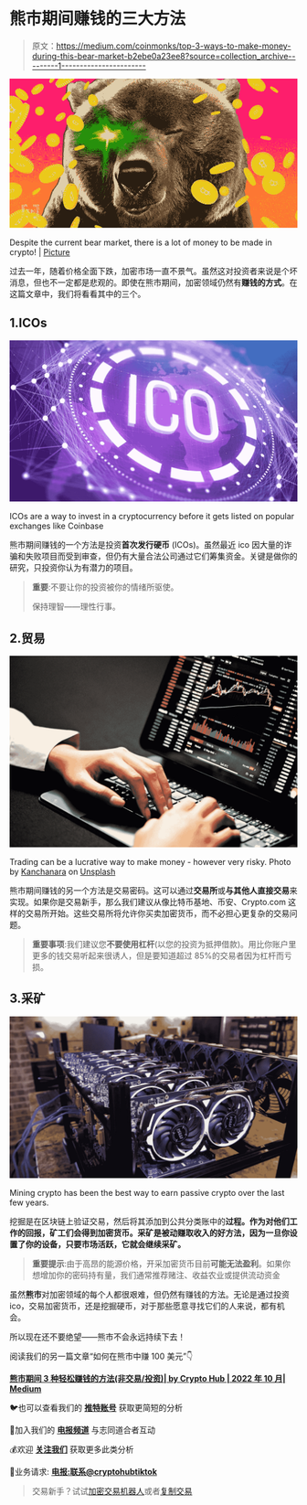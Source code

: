 # 熊市期间赚钱的三大方法

> 原文：<https://medium.com/coinmonks/top-3-ways-to-make-money-during-this-bear-market-b2ebe0a23ee8?source=collection_archive---------1----------------------->

![](img/5eaf51ac8cec48c3abb7dbb6102730e4.png)

Despite the current bear market, there is a lot of money to be made in crypto! | [Picture](https://beincrypto.com/learn/top-ways-to-make-money-in-a-crypto-bear-market/)

过去一年，随着价格全面下跌，加密市场一直不景气。虽然这对投资者来说是个坏消息，但也不一定都是悲观的。即使在熊市期间，加密领域仍然有**赚钱的方式**。在这篇文章中，我们将看看其中的三个。

## 1.ICOs

![](img/917600f821809605be745eb4edc6a452.png)

ICOs are a way to invest in a cryptocurrency before it gets listed on popular exchanges like Coinbase

熊市期间赚钱的一个方法是投资**首次发行硬币** (ICOs)。虽然最近 ico 因大量的诈骗和失败项目而受到审查，但仍有大量合法公司通过它们筹集资金。关键是做你的研究，只投资你认为有潜力的项目。

> **重要**:不要让你的投资被你的情绪所驱使。
> 
> 保持理智——理性行事。

## 2.贸易

![](img/01147fe9d7c35afa631557ba7f638c70.png)

Trading can be a lucrative way to make money - however very risky. Photo by [Kanchanara](https://unsplash.com/@kanchanara?utm_source=medium&utm_medium=referral) on [Unsplash](https://unsplash.com?utm_source=medium&utm_medium=referral)

熊市期间赚钱的另一个方法是交易密码。这可以通过**交易所**或**与其他人直接交易**来实现。如果你是交易新手，那么我们建议从像比特币基地、币安、Crypto.com 这样的交易所开始。这些交易所将允许你买卖加密货币，而不必担心更复杂的交易问题。

> **重要事项**:我们建议您**不要使用杠杆**(以您的投资为抵押借款)。用比你账户里更多的钱交易听起来很诱人，但是要知道超过 85%的交易者因为杠杆而亏损。

## 3.采矿

![](img/f69bf89ecf09335a03b0b5faabc34d59.png)

Mining crypto has been the best way to earn passive crypto over the last few years.

挖掘是在区块链上验证交易，然后将其添加到公共分类账中的**过程。作为对他们工作的回报，矿工们会得到加密货币。采矿是被动赚取收入的好方法，因为一旦你设置了你的设备，只要市场活跃，它就会继续采矿。**

> **重要提示**:由于高昂的能源价格，开采加密货币目前**可能无法盈利**。如果你想增加你的密码持有量，我们通常推荐赌注、收益农业或提供流动资金

虽然**熊市**对加密领域的每个人都很艰难，但仍然有赚钱的方法。无论是通过投资 ico，交易加密货币，还是挖掘硬币，对于那些愿意寻找它们的人来说，都有机会。

所以现在还不要绝望——熊市不会永远持续下去！

阅读我们的另一篇文章“如何在熊市中赚 100 美元”👇

[**熊市期间 3 种轻松赚钱的方法(非交易/投资)| by Crypto Hub | 2022 年 10 月| Medium**](/coinmonks/3-easy-ways-to-make-during-this-bear-market-not-trading-investing-1d310e26f7e2)

🐦也可以查看我们的 [**推特账号**](https://twitter.com/CryptoHub210?s=20&t=ts3bUBYtX7g0s5_ClYnL_A) 获取更简短的分析

🤑加入我们的 [**电报频道**](https://t.me/officialcryptohub) 与志同道合者互动

💰欢迎 [**关注我们**](/@officialcryptohub0) 获取更多此类分析

👋业务请求: [**电报:联系@cryptohubtiktok**](https://t.me/cryptohubtiktok)

> 交易新手？试试[加密交易机器人](/coinmonks/crypto-trading-bot-c2ffce8acb2a)或者[复制交易](/coinmonks/top-10-crypto-copy-trading-platforms-for-beginners-d0c37c7d698c)